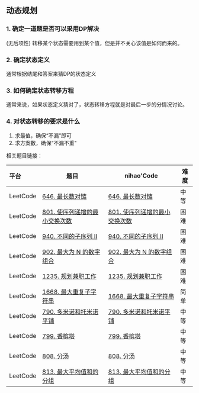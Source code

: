 ## 动态规划

### 1. 确定一道题是否可以采用DP解决

(无后项性) 
转移某个状态需要用到某个值，但是并不关心该值是如何而来的。

### 2. 确定状态定义

通常根据结尾和答案来猜DP的状态定义

### 3. 如何确定状态转移方程

通常来说，如果状态定义猜对了，状态转移方程就是对最后一步的分情况讨论。

### 4. 对状态转移的要求是什么

1. 求最值，确保“不漏”即可
2. 求方案数，确保“不漏不重"

相关题目链接：

| 平台     | 题目                                                         | nihao'Code                                                   | 难度 |
| :------- | ------------------------------------------------------------ | ------------------------------------------------------------ | ---- |
| LeetCode | [646. 最长数对链](https://leetcode.cn/problems/maximum-length-of-pair-chain/) | [646. 最长数对链](https://github.com/xuhaodong1/nihao_algorithmNotes/blob/827be918ad92135a5dc85ffb99a06d2d1b31b6db/LeetCode/DP.swift#L13-L29) | 中等 |
| LeetCode | [801. 使序列递增的最小交换次数](https://leetcode.cn/problems/minimum-swaps-to-make-sequences-increasing/) | [801. 使序列递增的最小交换次数](https://github.com/xuhaodong1/nihao_algorithm_notes/blob/201cbb635dc83bb6826321a00bfb2cc04de2f747/LeetCode/DP.swift#L31-L48) | 困难 |
| LeetCode | [940. 不同的子序列 II](https://leetcode.cn/problems/distinct-subsequences-ii/) | [940. 不同的子序列 II](https://github.com/xuhaodong1/nihao_algorithm_notes/blob/8ac57b99037b4ee8c4f2ae4614ef611f0cb5bc14/LeetCode/DP.swift#L50-L62) | 困难 |
| LeetCode | [902. 最大为 N 的数字组合](https://leetcode.cn/problems/numbers-at-most-n-given-digit-set/) | [902. 最大为 N 的数字组合](https://github.com/xuhaodong1/nihao_algorithm_notes/blob/508432600c6d6d5f885ea73c3d16eb57701daedf/LeetCode/DP.swift#L64-L86) | 困难 |
| LeetCode | [1235. 规划兼职工作](https://leetcode.cn/problems/maximum-profit-in-job-scheduling/) | [1235. 规划兼职工作](https://github.com/xuhaodong1/nihao_algorithm_notes/blob/afc014f21545939b917f04d4125e6cbddfcdca45/LeetCode/DP.swift#L88-L118) | 困难 |
| LeetCode | [1668. 最大重复子字符串](https://leetcode.cn/problems/maximum-repeating-substring/description/) | [1668. 最大重复子字符串](https://github.com/xuhaodong1/nihao_algorithm_notes/blob/f0ec4ed6f9941992002315749d541bee038fc64e/LeetCode/DP.swift#L120-L135) | 简单 |
| LeetCode | [790. 多米诺和托米诺平铺](https://leetcode.cn/problems/domino-and-tromino-tiling/description/) | [790. 多米诺和托米诺平铺](https://github.com/xuhaodong1/nihao_algorithm_notes/blob/f69b40464d3a2fafee2e3d2319f167b7da02d5de/LeetCode/DP.swift#L137-L150) | 中等 |
| LeetCode | [799. 香槟塔](https://leetcode.cn/problems/champagne-tower/) | [799. 香槟塔](https://github.com/xuhaodong1/nihao_algorithm_notes/blob/1841e7b0e1c6525d8840611a8983f06610649d08/LeetCode/DP.swift#L152-L163) | 中等 |
| LeetCode | [808. 分汤](https://leetcode.cn/problems/soup-servings/description/) | [808. 分汤](https://github.com/xuhaodong1/nihao_algorithm_notes/blob/15f3cfc46cbc974bc69d36ac00054676b4841ea7/LeetCode/DP.swift#L165-L178) | 中等 |
| LeetCode | [813. 最大平均值和的分组](https://leetcode.cn/problems/largest-sum-of-averages/description/) | [813. 最大平均值和的分组](https://github.com/xuhaodong1/nihao_algorithm_notes/blob/1c6c47ff403204eef63e96a9638369a98b56ebcd/LeetCode/DP.swift#L180-L199) | 中等 |

